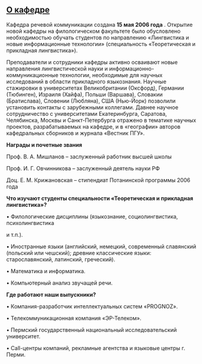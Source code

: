 [О кафедре](http://www.psu.ru/fakultety/filologicheskij-fakultet/kafedry/kafedra-rechevoj-kommunikatsii/o-kafedre)
-------------------------------------------------------------------------------------------------




 Кафедра речевой коммуникации создана
 **15 мая 2006 года** 
 . Открытие новой кафедры на филологическом факультете было обусловлено необходимостью обучать студентов по направлению «Лингвистика и новые информационные технологии» (специальность «Теоретическая и прикладная лингвистика»).
   

  

 Преподаватели и сотрудники кафедры активно осваивают новые направления лингвистической науки и информационно-коммуникационные технологии, необходимые для научных исследований в области прикладного языкознания. Научные стажировки в университетах Великобритании (Оксфорд), Германии (Тюбинген), Израиля (Хайфа), Польши (Варшава), Словакии (Братислава), Словении (Любляна), США (Нью-Йорк) позволили установить контакты с зарубежными коллегами. Давнее научное сотрудничество с университетами Екатеринбурга, Саратова, Челябинска, Москвы и Санкт-Петербурга отражено в тематике научных проектов, разрабатываемых на кафедре, и в «географии» авторов кафедральных сборников и журнала «Вестник ПГУ».
   

  

**Награды и почетные звания** 
  

 Проф. В. А. Мишланов – заслуженный работник высшей школы
   

 Проф. И. Г. Овчинникова – заслуженный деятель науки РФ
   

 Доц. Е. М. Крижановская – стипендиат Потанинской программы 2006 года
   

  

**Что изучают студенты специальности «Теоретическая и прикладная лингвистика»?** 
  

 • Филологические дисциплины (языкознание, социолингвистика, психолингвистика
   

 и т.п.).
   

 • Иностранные языки (английский, немецкий, современный славянский (польский или чешский); древние классические языки: старославянский, латинский, греческий).
   

 • Математика и информатика.
   

 • Компьютерный анализ звучащей речи.
   

  

**Где работают наши выпускники?** 
  

 • Компания-разработчик интеллектуальных систем «PROGNOZ».
   

 • Телекоммуникационная компания «ЭР-Телеком».
   

 • Пермский государственный национальный исследовательский университет.
   

 • Call-центры компаний, рекламные агентства и языковые центры  г. Перми.
